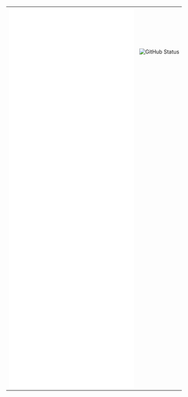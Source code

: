 
<table border="0">
  <tr>
    <td rowspan="15">
      <img src="/github-metrics.svg" alt="Metrics"/>
    </td>
    <td>
      <img src="https://github-readme-stats.vercel.app/api?username=CHENPrime-coder" alt="GitHub Status"/>
    </td>
  </tr>
  <tr><td/></tr>
  <tr><td/></tr>
  <tr><td/></tr>
  <tr><td/></tr>
  <tr><td/></tr>
  <tr><td/></tr>
  <tr><td/></tr>
  <tr><td/></tr>
  <tr><td/></tr>
  <tr><td/></tr>
  <tr><td/></tr>
  <tr><td/></tr>
  <tr><td/></tr>
  <tr><td/></tr>
</table>
